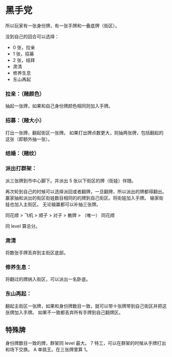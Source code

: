 # 黑手党

所以玩家有一张身份牌，有一张手牌和一叠底牌（街区）。

没到自己的回合可以选择：

- 0 张，拉亲
- 1 张，招募
- 2 张，结拜
- 肃清
- 修养生息
- 东山再起

### 拉亲：（赌颜色）

抽起一张牌，如果和自己身份牌颜色相同则加入手牌。

### 招募：（赌大小）

打出一张牌，翻起街区一张牌。
如果打出牌点数更大，则抽两张牌，包括翻起的这张（即额外抽一张）。

### 结婚：（赌纹）

### 派出打群架：

派三张牌到市中心脚下。并派出 5 张以下街区的牌（街娃）伴随。

再次轮到自己的时候可以选择派回或者翻牌，一旦翻牌，所以派出的牌都得翻出。
赢家抽和派出的街区街娃数目相同的的牌到自己街区。将街娃加入手牌。
输家街娃也加入主街区。
无论输赢都可以补抽三张牌。

同花顺 > 飞机 > 顺子 > 对子 > 散牌 > （唯一） 同花顺

同 level 算总分。

### 肃清

将数张手牌丢弃到主街区底部。

### 修养生息：

将翻过的牌纳入街区，可以派出一名卧底。

### 东山再起：

翻起主街区一张牌，如果和身份牌数目一致，就可以带十张牌带到自己街区并把这张牌加入手牌。
如果不一致都丢弃所有手牌到自己翻牌区。

## 特殊牌

身份牌数目一致的牌，群架同 level 最大。
7 特工，可以在群架的时候从手牌打出和场下交换。
A 单挑王。在三张牌里算 1。
